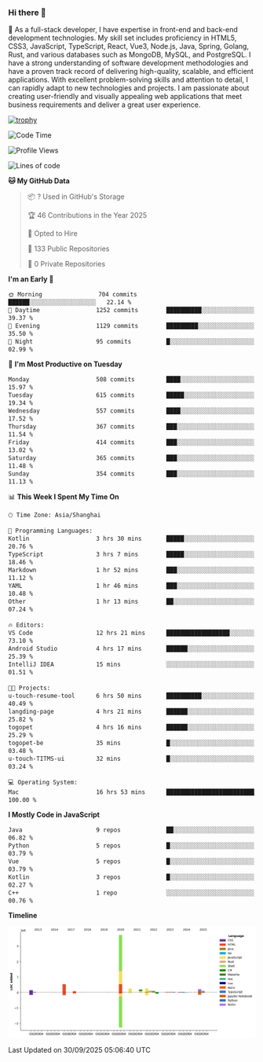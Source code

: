 ### Hi there 👋

🌱 As a full-stack developer, I have expertise in front-end and back-end development technologies. My skill set includes proficiency in HTML5, CSS3, JavaScript, TypeScript, React, Vue3, Node.js, Java, Spring, Golang, Rust, and various databases such as MongoDB, MySQL, and PostgreSQL. I have a strong understanding of software development methodologies and have a proven track record of delivering high-quality, scalable, and efficient applications. With excellent problem-solving skills and attention to detail, I can rapidly adapt to new technologies and projects. I am passionate about creating user-friendly and visually appealing web applications that meet business requirements and deliver a great user experience.

[![trophy](https://github-profile-trophy.vercel.app/?username=elton&rank=SECRET,SSS,SS,S,AAA,AA,A&theme=onedark&no-frame=true&margin-w=10)](https://github.com/ryo-ma/github-profile-trophy)

<!--START_SECTION:waka-->
![Code Time](http://img.shields.io/badge/Code%20Time-1%2C932%20hrs%2059%20mins-blue)

![Profile Views](http://img.shields.io/badge/Profile%20Views-0-blue)

![Lines of code](https://img.shields.io/badge/From%20Hello%20World%20I%27ve%20Written-5.9%20million%20lines%20of%20code-blue)

**🐱 My GitHub Data** 

> 📦 ? Used in GitHub's Storage 
 > 
> 🏆 46 Contributions in the Year 2025
 > 
> 💼 Opted to Hire
 > 
> 📜 133 Public Repositories 
 > 
> 🔑 0 Private Repositories 
 > 
**I'm an Early 🐤** 

```text
🌞 Morning                704 commits         ██████░░░░░░░░░░░░░░░░░░░   22.14 % 
🌆 Daytime                1252 commits        ██████████░░░░░░░░░░░░░░░   39.37 % 
🌃 Evening                1129 commits        █████████░░░░░░░░░░░░░░░░   35.50 % 
🌙 Night                  95 commits          █░░░░░░░░░░░░░░░░░░░░░░░░   02.99 % 
```
📅 **I'm Most Productive on Tuesday** 

```text
Monday                   508 commits         ████░░░░░░░░░░░░░░░░░░░░░   15.97 % 
Tuesday                  615 commits         █████░░░░░░░░░░░░░░░░░░░░   19.34 % 
Wednesday                557 commits         ████░░░░░░░░░░░░░░░░░░░░░   17.52 % 
Thursday                 367 commits         ███░░░░░░░░░░░░░░░░░░░░░░   11.54 % 
Friday                   414 commits         ███░░░░░░░░░░░░░░░░░░░░░░   13.02 % 
Saturday                 365 commits         ███░░░░░░░░░░░░░░░░░░░░░░   11.48 % 
Sunday                   354 commits         ███░░░░░░░░░░░░░░░░░░░░░░   11.13 % 
```


📊 **This Week I Spent My Time On** 

```text
🕑︎ Time Zone: Asia/Shanghai

💬 Programming Languages: 
Kotlin                   3 hrs 30 mins       █████░░░░░░░░░░░░░░░░░░░░   20.76 % 
TypeScript               3 hrs 7 mins        █████░░░░░░░░░░░░░░░░░░░░   18.46 % 
Markdown                 1 hr 52 mins        ███░░░░░░░░░░░░░░░░░░░░░░   11.12 % 
YAML                     1 hr 46 mins        ███░░░░░░░░░░░░░░░░░░░░░░   10.48 % 
Other                    1 hr 13 mins        ██░░░░░░░░░░░░░░░░░░░░░░░   07.24 % 

🔥 Editors: 
VS Code                  12 hrs 21 mins      ██████████████████░░░░░░░   73.10 % 
Android Studio           4 hrs 17 mins       ██████░░░░░░░░░░░░░░░░░░░   25.39 % 
IntelliJ IDEA            15 mins             ░░░░░░░░░░░░░░░░░░░░░░░░░   01.51 % 

🐱‍💻 Projects: 
u-touch-resume-tool      6 hrs 50 mins       ██████████░░░░░░░░░░░░░░░   40.49 % 
langding-page            4 hrs 21 mins       ██████░░░░░░░░░░░░░░░░░░░   25.82 % 
togopet                  4 hrs 16 mins       ██████░░░░░░░░░░░░░░░░░░░   25.29 % 
togopet-be               35 mins             █░░░░░░░░░░░░░░░░░░░░░░░░   03.48 % 
u-touch-TITMS-ui         32 mins             █░░░░░░░░░░░░░░░░░░░░░░░░   03.24 % 

💻 Operating System: 
Mac                      16 hrs 53 mins      █████████████████████████   100.00 % 
```

**I Mostly Code in JavaScript** 

```text
Java                     9 repos             ██░░░░░░░░░░░░░░░░░░░░░░░   06.82 % 
Python                   5 repos             █░░░░░░░░░░░░░░░░░░░░░░░░   03.79 % 
Vue                      5 repos             █░░░░░░░░░░░░░░░░░░░░░░░░   03.79 % 
Kotlin                   3 repos             █░░░░░░░░░░░░░░░░░░░░░░░░   02.27 % 
C++                      1 repo              ░░░░░░░░░░░░░░░░░░░░░░░░░   00.76 % 
```



**Timeline**

![Lines of Code chart](https://raw.githubusercontent.com/elton/elton/main/assets/bar_graph.png)


 Last Updated on 30/09/2025 05:06:40 UTC
<!--END_SECTION:waka-->

<!--
**elton/elton** is a ✨ _special_ ✨ repository because its `README.md` (this file) appears on your GitHub profile.

Here are some ideas to get you started:

- 🔭 I’m currently working on ...
- 🌱 I’m currently learning ...
- 👯 I’m looking to collaborate on ...
- 🤔 I’m looking for help with ...
- 💬 Ask me about ...
- 📫 How to reach me: ...
- 😄 Pronouns: ...
- ⚡ Fun fact: ...
-->
